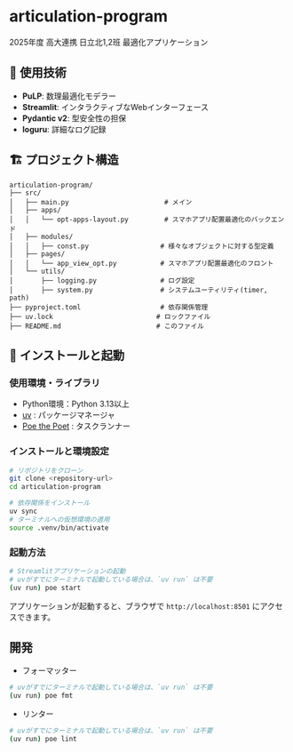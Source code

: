 # articulation-program
2025年度 高大連携 日立北1,2班 最適化アプリケーション

## 🎯 使用技術
- **PuLP**: 数理最適化モデラー
- **Streamlit**: インタラクティブなWebインターフェース
- **Pydantic v2**: 型安全性の担保
- **loguru**: 詳細なログ記録

## 🏗️ プロジェクト構造

```
articulation-program/
├── src/
│   ├── main.py                        # メイン
│   ├── apps/
│   │   └── opt-apps-layout.py         # スマホアプリ配置最適化のバックエンド
│   ├── modules/
│   │   ├── const.py                  # 様々なオブジェクトに対する型定義
│   ├── pages/
│   │   └── app_view_opt.py           # スマホアプリ配置最適化のフロント
│   └── utils/
│       ├── logging.py                # ログ設定
│       ├── system.py                 # システムユーティリティ(timer, path)
├── pyproject.toml                    # 依存関係管理
├── uv.lock                          # ロックファイル
├── README.md                        # このファイル
```

## 🚀 インストールと起動

### 使用環境・ライブラリ

- Python環境：Python 3.13以上
- [uv](https://docs.astral.sh/uv/) : パッケージマネージャ
- [Poe the Poet](https://poethepoet.natn.io/index.html) : タスクランナー

### インストールと環境設定

```bash
# リポジトリをクローン
git clone <repository-url>
cd articulation-program

# 依存関係をインストール
uv sync
# ターミナルへの仮想環境の適用
source .venv/bin/activate
```

### 起動方法

```bash
# Streamlitアプリケーションの起動
# uvがすでにターミナルで起動している場合は、`uv run` は不要
(uv run) poe start
```

アプリケーションが起動すると、ブラウザで `http://localhost:8501` にアクセスできます。

## 開発
- フォーマッター
```bash
# uvがすでにターミナルで起動している場合は、`uv run` は不要
(uv run) poe fmt
```
- リンター
```bash
# uvがすでにターミナルで起動している場合は、`uv run` は不要
(uv run) poe lint
```